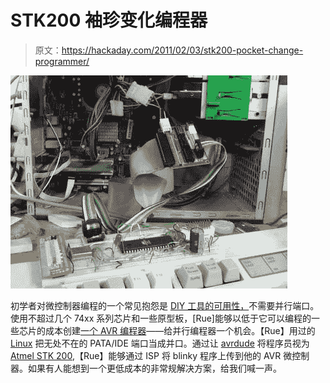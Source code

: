 # STK200 袖珍变化编程器

> 原文：<https://hackaday.com/2011/02/03/stk200-pocket-change-programmer/>

![](img/e2eddb8cde1f2fcdb83777f540c76ded.png "p1020731")

初学者对微控制器编程的一个常见抱怨是 [DIY 工具的可用性，](http://hackaday.com/2010/10/25/avr-programming-02-the-hardware/#more-29425)不需要并行端口。使用不超过几个 74xx 系列芯片和一些原型板，[Rue]能够以低于它可以编程的一些芯片的成本创建[一个 AVR 编程器](http://eds.dyndns.org/~ircjunk/tutorials/elex/ata2isp/main.html)——给并行编程器一个机会。【Rue】用过的 [Linux](http://hackaday.com/category/linux-hacks/) 把无处不在的 PATA/IDE 端口当成并口。通过让 [avrdude](http://www.bsdhome.com/avrdude/) 将程序员视为[Atmel STK 200](http://www.atmel.com/dyn/resources/prod_documents/doc1107.pdf),【Rue】能够通过 ISP 将 blinky 程序上传到他的 AVR 微控制器。如果有人能想到一个更低成本的非常规解决方案，给我们喊一声。